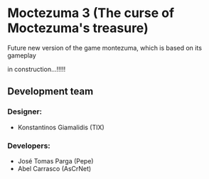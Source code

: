 # Moctezuma 3 (The curse of Moctezuma's treasure)

Future new version of the game montezuma, which is based on its gameplay

in construction...!!!!!

## Development team

### Designer:
* Konstantinos Giamalidis (TIX)

### Developers:
* José Tomas Parga (Pepe)
* Abel Carrasco (AsCrNet)

